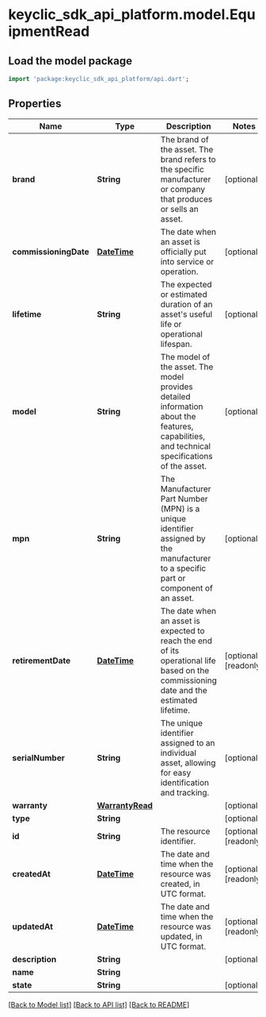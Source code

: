 # keyclic_sdk_api_platform.model.EquipmentRead

## Load the model package
```dart
import 'package:keyclic_sdk_api_platform/api.dart';
```

## Properties
Name | Type | Description | Notes
------------ | ------------- | ------------- | -------------
**brand** | **String** | The brand of the asset. The brand refers to the specific manufacturer or company that produces or sells an asset. | [optional] 
**commissioningDate** | [**DateTime**](DateTime.md) | The date when an asset is officially put into service or operation. | [optional] 
**lifetime** | **String** | The expected or estimated duration of an asset's useful life or operational lifespan. | [optional] 
**model** | **String** | The model of the asset. The model provides detailed information about the features, capabilities, and technical specifications of the asset. | [optional] 
**mpn** | **String** | The Manufacturer Part Number (MPN) is a unique identifier assigned by the manufacturer to a specific part or component of an asset. | [optional] 
**retirementDate** | [**DateTime**](DateTime.md) | The date when an asset is expected to reach the end of its operational life based on the commissioning date and the estimated lifetime. | [optional] [readonly] 
**serialNumber** | **String** | The unique identifier assigned to an individual asset, allowing for easy identification and tracking. | [optional] 
**warranty** | [**WarrantyRead**](WarrantyRead.md) |  | [optional] 
**type** | **String** |  | [optional] 
**id** | **String** | The resource identifier. | [optional] [readonly] 
**createdAt** | [**DateTime**](DateTime.md) | The date and time when the resource was created, in UTC format. | [optional] [readonly] 
**updatedAt** | [**DateTime**](DateTime.md) | The date and time when the resource was updated, in UTC format. | [optional] [readonly] 
**description** | **String** |  | [optional] 
**name** | **String** |  | 
**state** | **String** |  | [optional] 

[[Back to Model list]](../README.md#documentation-for-models) [[Back to API list]](../README.md#documentation-for-api-endpoints) [[Back to README]](../README.md)


